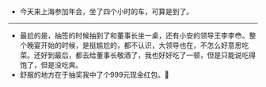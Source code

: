 - 今天来上海参加年会，坐了四个小时的车，可算是到了。
- ---
- 最尬的是，抽签的时候抽到了和董事长坐一桌，还有小安的领导王李李😳。整个晚宴开始的时候，是挺尴尬的，都不认识，大领导也在，不怎么好意思吃菜。还好到最后，都去给董事长敬酒了，我也好好吃了一顿，但是只能说吃得饱了，但是没吃爽。
- 舒服的地方在于抽奖我中了个999元现金红包。🤠